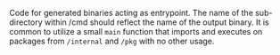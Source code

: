 Code for generated binaries acting as entrypoint. The name of the sub-directory within /cmd should reflect the name of the output binary. It is common to utilize a small `main` function that imports and executes on packages from `/internal` and `/pkg` with no other usage.